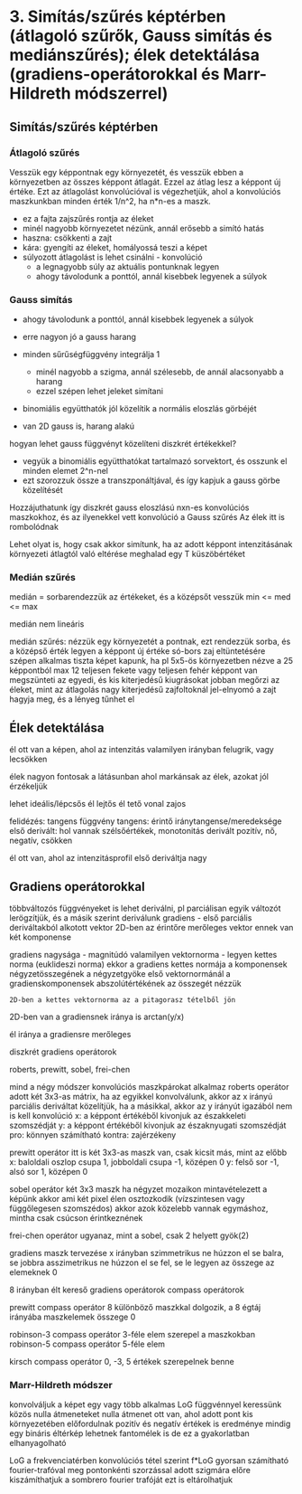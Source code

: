 # 3. Simítás/szűrés képtérben (átlagoló szűrők, Gauss simítás és mediánszűrés); élek detektálása (gradiens-operátorokkal és Marr-Hildreth módszerrel)

## Simítás/szűrés képtérben

### Átlagoló szűrés

Vesszük egy képpontnak egy környezetét, és vesszük ebben a környezetben az összes képpont átlagát. Ezzel az átlag lesz a képpont új értéke. 
Ezt az átlagolást konvolúcióval is végezhetjük, ahol a konvolúciós maszkunkban minden érték 1/n^2, ha n*n-es a maszk.

- ez a fajta zajszűrés rontja az éleket
- minél nagyobb környezetet nézünk, annál erősebb a simító hatás
- haszna: csökkenti a zajt
- kára: gyengíti az éleket, homályossá teszi a képet
- súlyozott átlagolást is lehet csinálni - konvolúció
    - a legnagyobb súly az aktuális pontunknak legyen
    - ahogy távolodunk a ponttól, annál kisebbek legyenek a súlyok

### Gauss simítás

- ahogy távolodunk a ponttól, annál kisebbek legyenek a súlyok
- erre nagyon jó a gauss harang
- minden sűrűségfüggvény integrálja 1
    - minél nagyobb a szigma, annál szélesebb, de annál alacsonyabb a harang
    - ezzel szépen lehet jeleket simítani


- binomiális együtthatók jól közelítik a normális eloszlás görbéjét
- van 2D gauss is, harang alakú

hogyan lehet gauss függvényt közelíteni diszkrét értékekkel?

- vegyük a binomiális együtthatókat tartalmazó sorvektort, és osszunk el minden elemet 2^n-nel
- ezt szorozzuk össze a transzponáltjával, és így kapjuk a gauss görbe közelítését

Hozzájuthatunk így diszkrét gauss eloszlású nxn-es konvolúciós maszkokhoz, és az ilyenekkel vett konvolúció a Gauss szűrés
Az élek itt is rombolódnak

Lehet olyat is, hogy csak akkor simítunk, ha az adott képpont intenzitásának környezeti átlagtól való eltérése meghalad egy T küszöbértéket

### Medián szűrés

medián = sorbarendezzük az értékeket, és a középsőt vesszük
min <= med <= max

medián nem lineáris

medián szűrés:
    nézzük egy környezetét a pontnak, ezt rendezzük sorba, és a középső érték legyen a képpont új értéke
só-bors zaj eltüntetésére szépen alkalmas
    tiszta képet kapunk, ha pl 5x5-ös környezetben nézve a 25 képpontból max 12 teljesen fekete vagy teljesen fehér képpont van
megszünteti az egyedi, és kis kiterjedésű kiugrásokat
jobban megőrzi az éleket, mint az átlagolás
nagy kiterjedésű zajfoltoknál jel-elnyomó
    a zajt hagyja meg, és a lényeg tűnhet el


## Élek detektálása

él ott van a képen, ahol az intenzitás valamilyen irányban felugrik, vagy lecsökken
    
élek nagyon fontosak a látásunban
    ahol markánsak az élek, azokat jól érzékeljük

lehet ideális/lépcsős él
lejtős él
tető
vonal
zajos

felidézés: tangens függvény
tangens: érintő iránytangense/meredeksége
első derivált: hol vannak szélsőértékek, monotonitás
derivált pozitív, nő, negatív, csökken

él ott van, ahol az intenzitásprofil első deriváltja nagy


## Gradiens operátorokkal

többváltozós függvényeket is lehet deriválni, pl parciálisan
    egyik változót lerögzítjük, és a másik szerint deriválunk
gradiens - első parciális deriváltakból alkotott vektor
    2D-ben az érintőre merőleges vektor
        ennek van két komponense

gradiens nagysága - magnitúdó
    valamilyen vektornorma - legyen kettes norma (euklideszi norma)
        ekkor a gradiens kettes normája a komponensek négyzetösszegének a négyzetgyöke
    első vektornormánál a gradienskomponensek abszolútértékének az összegét nézzük
    
    2D-ben a kettes vektornorma az a pitagorasz tételből jön

2D-ben van a gradiensnek iránya is 
    arctan(y/x)

él iránya a gradiensre merőleges

diszkrét gradiens operátorok

roberts, prewitt, sobel, frei-chen

mind a négy módszer konvolúciós maszkpárokat alkalmaz
roberts operátor
    adott két 3x3-as mátrix, ha az egyikkel konvolválunk, akkor az x irányú parciális deriváltat közelítjük, ha a másikkal, akkor az y irányút
    igazából nem is kell konvolúció
        x: a képpont értékéből kivonjuk az északkeleti szomszédját
        y: a képpont értékéből kivonjuk az északnyugati szomszédját
    pro: könnyen számítható
    kontra: zajérzékeny

prewitt operátor
    itt is két 3x3-as maszk van, csak kicsit más, mint az előbb
        x: baloldali oszlop csupa 1, jobboldali csupa -1, középen 0
        y: felső sor -1, alsó sor 1, középen 0

sobel operátor
    két 3x3 maszk
    ha négyzet mozaikon mintavételezett a képünk
    akkor ami két pixel élen osztozkodik (vízszintesen vagy függőlegesen szomszédos)
    akkor azok közelebb vannak egymáshoz, mintha csak csúcson érintkeznének
     
frei-chen operátor
    ugyanaz, mint a sobel, csak 2 helyett gyök(2)

gradiens maszk tervezése x irányban
    szimmetrikus
        ne húzzon el se balra, se jobbra
    asszimetrikus
        ne húzzon el se fel, se le
    legyen az összege az elemeknek 0

8 irányban élt kereső gradiens operátorok
    compass operátorok

prewitt compass operátor
    8 különböző maszkkal dolgozik, a 8 égtáj irányába
    maszkelemek összege 0

robinson-3 compass operátor
    3-féle elem szerepel a maszkokban
robinson-5 compass operátor
    5-féle elem

kirsch compass operátor
    0, -3, 5 értékek szerepelnek benne

### Marr-Hildreth módszer

konvolváljuk a képet egy vagy több alkalmas LoG függvénnyel
    keressünk közös nulla átmeneteket
        nulla átmenet ott van, ahol adott pont kis környezetében előfordulnak pozitív és negatív értékek is 
    eredménye mindig egy bináris éltérkép
    lehetnek fantomélek is 
        de ez a gyakorlatban elhanyagolható
    
LoG a frekvenciatérben
    konvolúciós tétel szerint f*LoG gyorsan számítható fourier-trafóval meg pontonkénti szorzással
    adott szigmára előre kiszámíthatjuk a sombrero fourier trafóját
    ezt is eltárolhatjuk